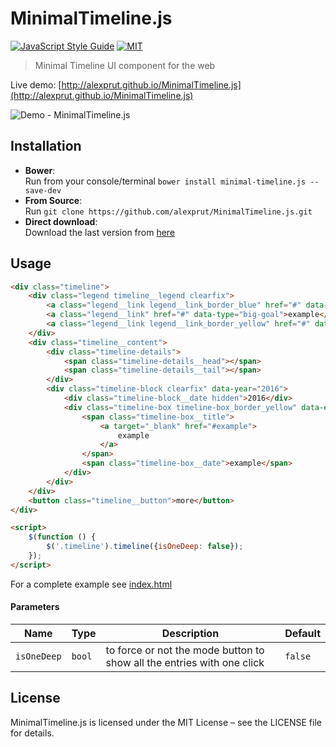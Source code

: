 MinimalTimeline.js
==================
[![JavaScript Style Guide](https://img.shields.io/badge/code_style-standard-brightgreen.svg)](https://standardjs.com) [![MIT](https://img.shields.io/dub/l/vibe-d.svg)](https://github.com/alexprut/TextShuffle.js/blob/master/LICENSE)  

> Minimal Timeline UI component for the web  

Live demo: [http://alexprut.github.io/MinimalTimeline.js](http://alexprut.github.io/MinimalTimeline.js)

![Demo - MinimalTimeline.js](https://github.com/alexprut/MinimalTimeline.js/raw/master/img/demo.jpg)

##  Installation
* __Bower__:  
    Run from your console/terminal ```bower install minimal-timeline.js --save-dev```
* __From Source__:  
    Run ```git clone https://github.com/alexprut/MinimalTimeline.js.git```
* __Direct download__:  
    Download the last version from [here](https://github.com/alexprut/MinimalTimeline.js/archive/master.zip "download")

## Usage
```html
<div class="timeline">
    <div class="legend timeline__legend clearfix">
        <a class="legend__link legend__link_border_blue" href="#" data-type="event">example</a>
        <a class="legend__link" href="#" data-type="big-goal">example</a>
        <a class="legend__link legend__link_border_yellow" href="#" data-type="book">example</a>
    </div>
    <div class="timeline__content">
        <div class="timeline-details">
            <span class="timeline-details__head"></span>
            <span class="timeline-details__tail"></span>
        </div>
        <div class="timeline-block clearfix" data-year="2016">
            <div class="timeline-block__date hidden">2016</div>
            <div class="timeline-box timeline-box_border_yellow" data-end="current" data-type="book">
                <span class="timeline-box__title">
                    <a target="_blank" href="#example">
                        example
                    </a>
                </span>
                <span class="timeline-box__date">example</span>
            </div>
        </div>
    </div>
    <button class="timeline__button">more</button>
</div>

<script>
    $(function () {
        $('.timeline').timeline({isOneDeep: false});
    });
</script>
```

For a complete example see [index.html](https://github.com/alexprut/MinimalTimeline.js/blob/staging/index.html)

#### Parameters
|Name|Type|Description|Default|
|----|----|-----------|-------|
|```isOneDeep```|```bool```|to force or not the mode button to show all the entries with one click|```false```|

## License
MinimalTimeline.js is licensed under the MIT License – see the LICENSE file for details.
